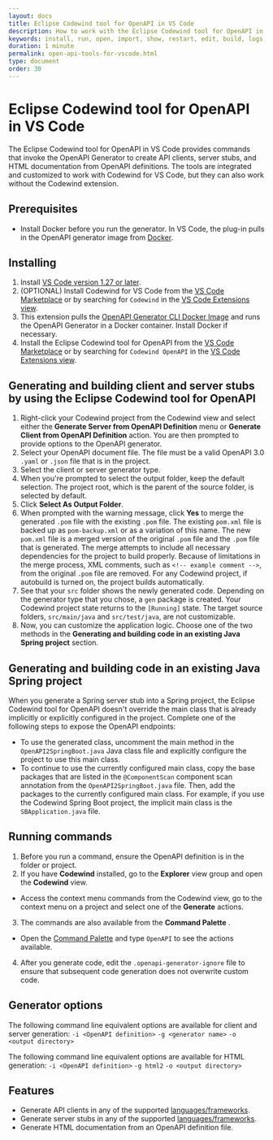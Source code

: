 ```yaml
---
layout: docs
title: Eclipse Codewind tool for OpenAPI in VS Code
description: How to work with the Eclipse Codewind tool for OpenAPI in VS Code
keywords: install, run, open, import, show, restart, edit, build, logs, tools, eclipse, Eclipse Codewind tool for OpenAPI in VS Code
duration: 1 minute
permalink: open-api-tools-for-vscode.html
type: document
order: 30
---
```


# Eclipse Codewind tool for OpenAPI in VS Code

The Eclipse Codewind tool for OpenAPI in VS Code provides commands that invoke the OpenAPI Generator to create API clients, server stubs, and HTML documentation from OpenAPI definitions. The tools are integrated and customized to work with Codewind for VS Code, but they can also work without the Codewind extension.

## Prerequisites
- Install Docker before you run the generator. In VS Code, the plug-in pulls in the OpenAPI generator image from [Docker](https://github.com/OpenAPITools/openapi-generator#16---docker).

## Installing
1. Install [VS Code version 1.27 or later](https://code.visualstudio.com/download).
2. (OPTIONAL) Install Codewind for VS Code from the [VS Code Marketplace](https://marketplace.visualstudio.com/items?itemName=IBM.codewind) or by searching for `Codewind` in the [VS Code Extensions view](https://code.visualstudio.com/docs/editor/extension-gallery#_browse-for-extensions).
3. This extension pulls the [OpenAPI Generator CLI Docker Image](https://github.com/OpenAPITools/openapi-generator#16---docker) and runs the OpenAPI Generator in a Docker container. Install Docker if necessary.
4. Install the Eclipse Codewind tool for OpenAPI from the [VS Code Marketplace](https://marketplace.visualstudio.com/items?itemName=IBM.codewind-openapi-tools) or by searching for `Codewind OpenAPI` in the [VS Code Extensions view](https://code.visualstudio.com/docs/editor/extension-gallery#_browse-for-extensions).

## Generating and building client and server stubs by using the Eclipse Codewind tool for OpenAPI
1. Right-click your Codewind project from the Codewind view and select either the **Generate Server from OpenAPI Definition** menu or **Generate Client from OpenAPI Definition** action. You are then prompted to provide options to the OpenAPI generator.
2. Select your OpenAPI document file. The file must be a valid OpenAPI 3.0 `.yaml` or `.json` file that is in the project.
3. Select the client or server generator type.
4. When you're prompted to select the output folder, keep the default selection. The project root, which is the parent of the source folder, is selected by default.
5. Click **Select As Output Folder**.
6. When prompted with the warning message, click **Yes** to merge the generated `.pom` file with the existing `.pom` file. The existing `pom.xml` file is backed up as `pom-backup.xml` or as a variation of this name. The new `pom.xml` file is a merged version of the original `.pom` file and the `.pom` file that is generated. The merge attempts to include all necessary dependencies for the project to build properly. Because of limitations in the merge process, XML comments, such as `<!-- example comment -->`, from the original `.pom` file are removed. For any Codewind project, if autobuild is turned on, the project builds automatically.
7. See that your `src` folder shows the newly generated code. Depending on the generator type that you chose, a `gen` package is created. Your Codewind project state returns to the `[Running]` state. The target source folders, `src/main/java` and `src/test/java`, are not customizable.
8. Now, you can customize the application logic. Choose one of the two methods in the **Generating and building code in an existing Java Spring project** section.

## Generating and building code in an existing Java Spring project
When you generate a Spring server stub into a Spring project, the Eclipse Codewind tool for OpenAPI doesn't override the main class that is already implicitly or explicitly configured in the project. Complete one of the following steps to expose the OpenAPI endpoints:
- To use the generated class, uncomment the main method in the `OpenAPI2SpringBoot.java` Java class file and explicitly configure the project to use this main class.
- To continue to use the currently configured main class, copy the base packages that are listed in the `@ComponentScan` component scan annotation from the `OpenAPI2SpringBoot.java` file. Then, add the packages to the currently configured main class. For example, if you use the Codewind Spring Boot project, the implicit main class is the `SBApplication.java` file.

## Running commands
1. Before you run a command, ensure the OpenAPI definition is in the folder or project.
2. If you have **Codewind** installed, go to the **Explorer** view group and open the **Codewind** view.
  - Access the context menu commands from the Codewind view, go to the context menu on a project and select one of the **Generate** actions.
3. The commands are also available from the **Command Palette** .
  - Open the [Command Palette](https://code.visualstudio.com/docs/getstarted/userinterface#_command-palette) and type `OpenAPI` to see the actions available.
4. After you generate code, edit the `.openapi-generator-ignore` file to ensure that subsequent code generation does not overwrite custom code.

## Generator options
The following command line equivalent options are available for client and server generation:
`-i <OpenAPI definition>`
`-g <generator name>`
`-o <output directory>`

The following command line equivalent options are available for HTML generation:
`-i <OpenAPI definition>`
`-g html2`
`-o <output directory>`

## Features
- Generate API clients in any of the supported [languages/frameworks](https://github.com/OpenAPITools/openapi-generator#overview).
- Generate server stubs in any of the supported [languages/frameworks](https://github.com/OpenAPITools/openapi-generator#overview).
- Generate HTML documentation from an OpenAPI definition file.
